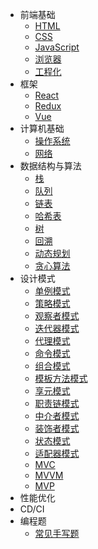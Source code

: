 - 前端基础
  - [HTML](html.md)
  - [CSS](css.md)
  - [JavaScript](javascript.md)
  - [浏览器](browser.md)
  - [工程化](webpack.md)
- 框架
  - [React](react.md)
  - [Redux]()
  - [Vue]()
- 计算机基础
  - [操作系统]()
  - [网络]()
- 数据结构与算法
  - [栈]()
  - [队列]()
  - [链表]()
  - [哈希表]()
  - [树]()
  - [回溯]()
  - [动态规划]()
  - [贪心算法]()
- 设计模式
  - [单例模式](singleton.md)
  - [策略模式]()
  - [观察者模式]()
  - [迭代器模式]()
  - [代理模式]()
  - [命令模式]()
  - [组合模式]()
  - [模板方法模式]()
  - [享元模式]()
  - [职责链模式]()
  - [中介者模式]()
  - [装饰者模式]()
  - [状态模式]()
  - [适配器模式]()
  - [MVC]()
  - [MVVM]()
  - [MVP]()
- 性能优化
- CD/CI
- 编程题
  - [常见手写题](api.md)
